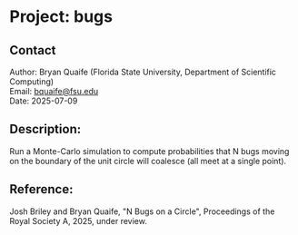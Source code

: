 # Project: bugs

## Contact
 Author: Bryan Quaife (Florida State University, Department of
 Scientific Computing)  
 Email: bquaife@fsu.edu  
 Date: 2025-07-09  

## Description:
 Run a Monte-Carlo simulation to compute probabilities that N bugs
 moving on the boundary of the unit circle will coalesce (all meet at a
 single point).

## Reference:
 Josh Briley and Bryan Quaife, "N Bugs on a Circle", Proceedings of the
 Royal Society A, 2025, under review.
